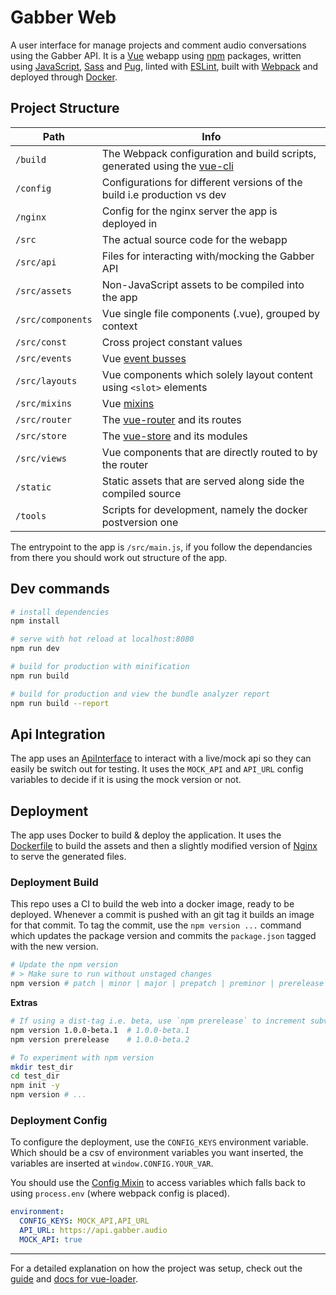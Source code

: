 # Gabber Web

A user interface for manage projects and comment audio conversations using the Gabber API.
It is a [Vue](https://vuejs.org) webapp using [npm](https://www.npmjs.com/) packages, written using
[JavaScript](https://developer.mozilla.org/bm/docs/Web/JavaScript),
[Sass](https://sass-lang.com/) and [Pug](https://pugjs.org/api/getting-started.html),
linted with [ESLint](https://eslint.org/), built with
[Webpack](https://webpack.js.org/) and deployed through
[Docker](https://www.docker.com/).

## Project Structure

| Path | Info |
| ---- | ---- |
| `/build`  | The Webpack configuration and build scripts, generated using the [vue-cli](https://github.com/vuejs/vue-cli) |
| `/config` | Configurations for different versions of the build i.e production vs dev |
| `/nginx` | Config for the nginx server the app is deployed in |
| `/src` | The actual source code for the webapp |
| `/src/api` | Files for interacting with/mocking the Gabber API |
| `/src/assets` | Non-JavaScript assets to be compiled into the app |
| `/src/components` | Vue single file components (.vue), grouped by context |
| `/src/const` | Cross project constant values |
| `/src/events` | Vue [event busses](https://alligator.io/vuejs/global-event-bus/) |
| `/src/layouts` | Vue components which solely layout content using `<slot>` elements |
| `/src/mixins` | Vue [mixins](https://vuejs.org/v2/guide/mixins.html) |
| `/src/router` | The [vue-router](https://router.vuejs.org/en/) and its routes |
| `/src/store` | The [vue-store](https://vuex.vuejs.org/en/) and its modules |
| `/src/views` | Vue components that are directly routed to by the router |
| `/static` | Static assets that are served along side the compiled source |
| `/tools` | Scripts for development, namely the docker postversion one |

The entrypoint to the app is `/src/main.js`, if you follow the dependancies from there you should work out structure of the app.

## Dev commands

```bash
# install dependencies
npm install

# serve with hot reload at localhost:8080
npm run dev

# build for production with minification
npm run build

# build for production and view the bundle analyzer report
npm run build --report
```

## Api Integration

The app uses an [ApiInterface](/src/api/ApiInterface) to interact with a live/mock api so they can easily be switch out for testing.
It uses the `MOCK_API` and `API_URL` config variables to decide if it is using the mock version or not.

## Deployment

The app uses Docker to build & deploy the application.
It uses the [Dockerfile](/Dockerfile) to build the assets and then a slightly modified version of [Nginx](https://www.nginx.com/) to serve the generated files.

### Deployment Build

This repo uses a CI to build the web into a docker image, ready to be deployed.
Whenever a commit is pushed with an git tag it builds an image for that commit.
To tag the commit, use the `npm version ...` command which updates the package
version and commits the `package.json` tagged with the new version.

```bash
# Update the npm version
# > Make sure to run without unstaged changes
npm version # patch | minor | major | prepatch | preminor | prerelease
```

**Extras**

```bash
# If using a dist-tag i.e. beta, use `npm prerelease` to increment subversions
npm version 1.0.0-beta.1  # 1.0.0-beta.1
npm version prerelease    # 1.0.0-beta.2

# To experiment with npm version
mkdir test_dir
cd test_dir
npm init -y
npm version # ...
```

### Deployment Config

To configure the deployment, use the `CONFIG_KEYS` environment variable.
Which should be a csv of environment variables you want inserted,
the variables are inserted at `window.CONFIG.YOUR_VAR`.

You should use the [Config Mixin](/src/mixins/Config.js) to access variables
which falls back to using `process.env` (where webpack config is placed).

```yml
environment:
  CONFIG_KEYS: MOCK_API,API_URL
  API_URL: https://api.gabber.audio
  MOCK_API: true
```

---

For a detailed explanation on how the project was setup, check out the [guide](http://vuejs-templates.github.io/webpack/) and [docs for vue-loader](http://vuejs.github.io/vue-loader).
